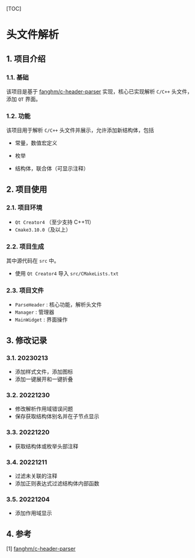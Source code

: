 [TOC]

# 头文件解析




## 1. 项目介绍

### 1.1. 基础

该项目是基于 [fanghm/c-header-parser](https://github.com/fanghm/c-header-parser) 实现，核心已实现解析 `C/C++` 头文件，添加 `QT` 界面。

### 1.2. 功能

该项目用于解析 `C/C++` 头文件并展示，允许添加新结构体，包括

- 常量，数值宏定义

- 枚举
- 结构体，联合体（可显示注释）



## 2. 项目使用

### 2.1. 项目环境

- `Qt Creator4` （至少支持 C++11）
- `Cmake3.10.0`（及以上）

### 2.2. 项目生成

其中源代码在 `src` 中。

- 使用 `Qt Creator4` 导入 `src/CMakeLists.txt`

### 2.3. 项目文件

- `ParseHeader` : 核心功能，解析头文件
- `Manager` : 管理器
- `MainWidget` : 界面操作



## 3. 修改记录

### 3.1. 20230213

- 添加样式文件，添加图标
- 添加一键展开和一键折叠

### 3.2. 20221230

- 修改解析作用域错误问题
- 保存获取结构体别名并在子节点显示

### 3.3. 20221220

- 获取结构体或枚举头部注释

### 3.4. 20221211

- 过滤未关联的注释
- 添加正则表达式过滤结构体内部函数

### 3.5. 20221204

- 添加作用域显示



## 4. 参考

[1] [fanghm/c-header-parser](https://github.com/fanghm/c-header-parser)

